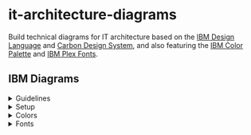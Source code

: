 # it-architecture-diagrams
Build technical diagrams for IT architecture based on the [IBM Design Language](https://www.ibm.com/design/language/infographics/technical-diagrams/design) and [Carbon Design System](https://carbondesignsystem.com/), and also featuring the [IBM Color Palette](https://www.ibm.com/design/language/color/) and [IBM Plex Fonts](https://www.ibm.com/plex/).

## IBM Diagrams

<details><summary>Guidelines</summary>
<p>

Recommended guidelines include:
* Always include one legend with each diagram - no legend won't explain the diagram and multiple legends can overpower the diagram.
* Alternate white fill and light fill between consecutive nested groups -  alternating fills enables each group to stand out visually.

</p>
</details>

<details><summary>Setup</summary>
   
<details><summary>Mac</summary>
<p>
To access and start the latest IBM pre-release diagrams.net application binary for Mac: 
   
1. Download the [zip](https://github.com/IBM/it-architecture-diagrams/releases).
2. Extract and open the application binary. 
3. When you run the first time Mac will ask about security:
    * Go to **System Preferences**.
    * Select **Security & Privacy**.
    * Click on **Open Anyway** for this app.
4. After opening the application binary click on "+ More Shapes" in the bottom left panel.
5. Select IBM and click Apply to finish.
6. IBM Sidebars are now available:
    * Base:
        * IBM Icons *(Generic list of all icons)*
        * IBM Shapes *(Generic list of all shapes)*
    * Cloud:
        * IBM Cloud *(Customized icons & groups)*
        * IBM Core *(Customized icons & groups)*
        * IBM Industry *(Customized icons & groups)*
    * Sets:
        * IBM Helpers *(Preconfigured collections)*
        * IBM Starters *(Preconfigured arrangements)*
</p>
</details>

</details>

<details><summary>Colors</summary>
   
<details><summary>IBM Color Palette</summary>
<p>

When any IBM sidebar is first selected the menu bar turns blue indicating that IBM customizations are enabled.
   
The Format Panel under Style is configured with the IBM Color Palette.
   
Three colors in each color family are available for use with IBM Diagrams:
* Light Fill (swatch 10)
* Medium Line (swatch 50 or 60)
* Dark Line (swatch 70 or 80)
   
Additionally,
* White
* Black
* Transparent

Defaults,
* Collapsed shapes and expanded target system shape default to no fill, which can be changed to white fill or light fill.
* Remaining expanded shapes default to white fill for container shapes and no fill for non-container shapes, which can be changed to white fill or light fill.`.
   
</p>
</details>

<details><summary>IBM Color Schemes</summary>
<p>
   
The IBM Color Schemes at the top of the Format Panel under Style are the recommended method of using the IBM Color Palette:
![IBM Color Schemes](/images/IBMColorSchemes.png "IBM Color Schemes")

Where,
* Top row are medium color lines with white fill followed by light fill.
* Bottom row are dark color lines with white fill followed by light fill.
   
Example,
| Column 1 | Column 2 | Column 3 | Column 4 |
| --- | --- | --- | --- |
| Medium Red<br>White Fill | Medium Red<br>Light Fill | Medium Magenta<br>White Fill | Medium Magenta<br>Light Fill |
| Dark Red<br>White Fill | Dark Red<br>Light Fill | Dark Magenta<br>White Fill | Dark Magenta<br>Light Fill |

</p>
</details>

<details><summary>IBM Preset Colors</summary>
<p>

The IBM Preset Colors are the secondary method of using the IBM Color Palette with the top group of 3 rows:
![IBM Preset Colors](/images/IBMPresetColors.png "IBM Preset Colors")

Where,
* First row in top group are dark colors for lines.
* Second row in top group are medium colors for lines.
* Third row in top group are light colors for fills.
  
Additionally,
* First row in bottom group has Transparent, White, and Black.
* Second row through tenth row in bottom group are the entire IBM Color Palette minus swatch 100.

Tooltips,
* Each color in the IBM Colors has a tooltip that shows the color family, color swatch, and intended use.

</p>
</details>
</details>

<details><summary>Fonts</summary>
<p>
   
The Format Panel under Text is configured with the IBM Plex Fonts.

The buttons under Font are configured for Plex:
* No button is Plex Regular font.
* B button is Plex Bold font.
* I button is Plex Italic font.
* B+I buttons are Plex Bold Italic font.

Where a font doesn't have a corresponding Plex Bold or Plex Italic the system Bold or system Italic is applied to the Plex font or Arial font. 

The labels in IBM Diagrams are pre-defined with Plex Semi Bold and Plex Regular: 

| Name | Font | Size |
| --- | --- | --- |
| Shape Primary Label | Semi Bold | 14 |
| Shape Secondary Text | Regular | 14 |
| Item Primary Label | Regular | 12 |
| Item Secondary Text | Regular | 12 |
| DU Primary Label | Regular | 14 |
| Badge Label | Regular | 12`|
| Legend Label | Semi Bold | 14 |

The lang parameter is used to select the country code corresponding to the fonts.
   
</p> 
</details>

</p>
</details>
